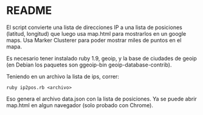 README
======

El script convierte una lista de direcciones IP a una lista de posiciones (latitud, longitud) que luego usa map.html para mostrarlos en un google maps. Usa Marker Clusterer para poder mostrar miles de puntos en el mapa.

Es necesario tener instalado ruby 1.9, geoip, y la base de ciudades de geoip (en Debian los paquetes son ggeoip-bin geoip-database-contrib).

Teniendo en un archivo la lista de ips, correr:

    ruby ip2pos.rb <archivo>
 
Eso genera el archivo data.json con la lista de posiciones. Ya se puede abrir map.html en algun navegador (solo probado con Chrome).

